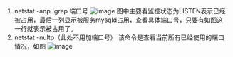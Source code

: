 1. netstat -anp |grep 端口号
![image](https://pic1.zhimg.com/80/v2-f3fdfffcb8570780870ed2f1cc19ee0c_1440w.png)
图中主要看监控状态为LISTEN表示已经被占用，最后一列显示被服务mysqld占用，查看具体端口号，只要有如图这一行就表示被占用了。
2. netstat -nultp（此处不用加端口号）
该命令是查看当前所有已经使用的端口情况，如图
![image](https://pic2.zhimg.com/80/v2-ef8708d28dd7c71aae7ae54c8d5dde95_1440w.jpg)